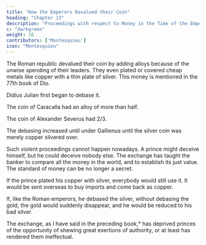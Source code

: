 ```yaml
---
title: "How the Emperors Devalued their Coin"
heading: "Chapter 13"
description: "Proceedings with respect to Money in the Time of the Emperors"
c: "darkgreen"
weight: 16
contributors: ['Montesquieu']
icon: "Montesquieu"
---
```





The Roman republic devalued their coin by adding alloys because of the unwise spending of their leaders. They even plated or covered cheap metals like copper with a thin plate of silver. This money is mentioned in the 77th book of Dio. 

Didius Julian first began to debase it.

The coin of Caracalla had an alloy of more than half.

The coin of Alexander Severus had 2/3.

The debasing increased until under Gallienus until the silver coin was merely copper silvered over.

<!-- The state reposed in the people the knowledge of its wants; and did not pretend to deceive them.
Under the emperors, they proceeded by way of allay.

These princes were reduced to despair by their liberalities and so were obliged to degrade the specie; an indirect method, which diminished the evil, without seeming to touch it. -->

<!-- They with-held a part of the gift and yet concealed the hand that did it; and, without speaking of the diminution of the pay, or of the gratuity, it was found diminished.

We even still see* in cabinets a kind of medals which are called plated; and are only pieces of copper covered with a thin plate of silver.
 -->
Such violent proceedings cannot happen nowadays. A prince might deceive himself, but he could deceive nobody else. The exchange has taught the banker to compare all the money in the world, and to establish its just value. The standard of money can be no longer a secret.

If the prince plated his copper with silver, everybody would still use it. It would be sent overseas to buy imports and come back as copper. <!--  him; the specie of the true standard would go abroad first, and nothing would be sent back but base metal. -->

If, like the Roman emperors, he debased the silver, without debasing the gold, the gold would suddenly disappear, and he would be reduced to his bad silver.

The exchange, as I have said in the preceding book,* has deprived princes of the opportunity of shewing great exertions of authority, or at least has rendered them ineffectual.

